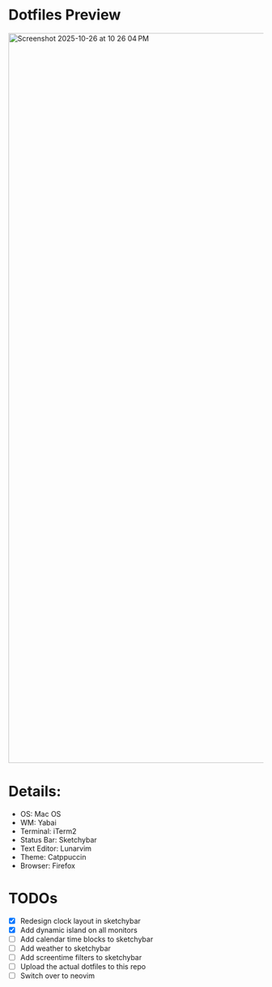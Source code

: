 # Dotfiles Preview
<img width="2560" height="1440" alt="Screenshot 2025-10-26 at 10 26 04 PM" src="https://github.com/user-attachments/assets/f07694e5-3cfd-4618-88d4-942d9c0bf64c" />


# Details:
* OS: Mac OS
* WM: Yabai
* Terminal: iTerm2
* Status Bar: Sketchybar
* Text Editor: Lunarvim
* Theme: Catppuccin
* Browser: Firefox

# TODOs
- [x] Redesign clock layout in sketchybar
- [x] Add dynamic island on all monitors 
- [ ] Add calendar time blocks to sketchybar
- [ ] Add weather to sketchybar
- [ ] Add screentime filters to sketchybar
- [ ] Upload the actual dotfiles to this repo
- [ ] Switch over to neovim
